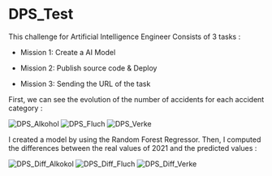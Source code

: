 # DPS_Test
This challenge for Artificial Intelligence Engineer Consists of 3 tasks :

  - Mission 1: Create a AI Model

  - Mission 2: Publish source code & Deploy

  - Mission 3: Sending the URL of the task

First, we can see the evolution of the number of accidents for each accident category :

![DPS_Alkohol](https://user-images.githubusercontent.com/49405456/225892611-3d41419d-d712-40fb-90f6-61adc52a16fd.png)
![DPS_Fluch](https://user-images.githubusercontent.com/49405456/225892642-e2face39-1e56-486b-bbb5-2fdefeef41eb.png)
![DPS_Verke](https://user-images.githubusercontent.com/49405456/225892649-ab96c5af-c611-491d-b039-749afb0a7780.png)

I created a model by using the Random Forest Regressor. Then, I computed the differences between the real values of 2021 and the predicted values :

![DPS_Diff_Alkokol](https://user-images.githubusercontent.com/49405456/225893585-235064e9-bfc9-4c54-a113-2683b6a29034.png)
![DPS_Diff_Fluch](https://user-images.githubusercontent.com/49405456/225893592-ee8155b3-e6c9-4764-b3db-bcad29723adf.png)
![DPS_Diff_Verke](https://user-images.githubusercontent.com/49405456/225893603-536a8af6-f95c-4824-b3d2-f974ae4b2024.png)
